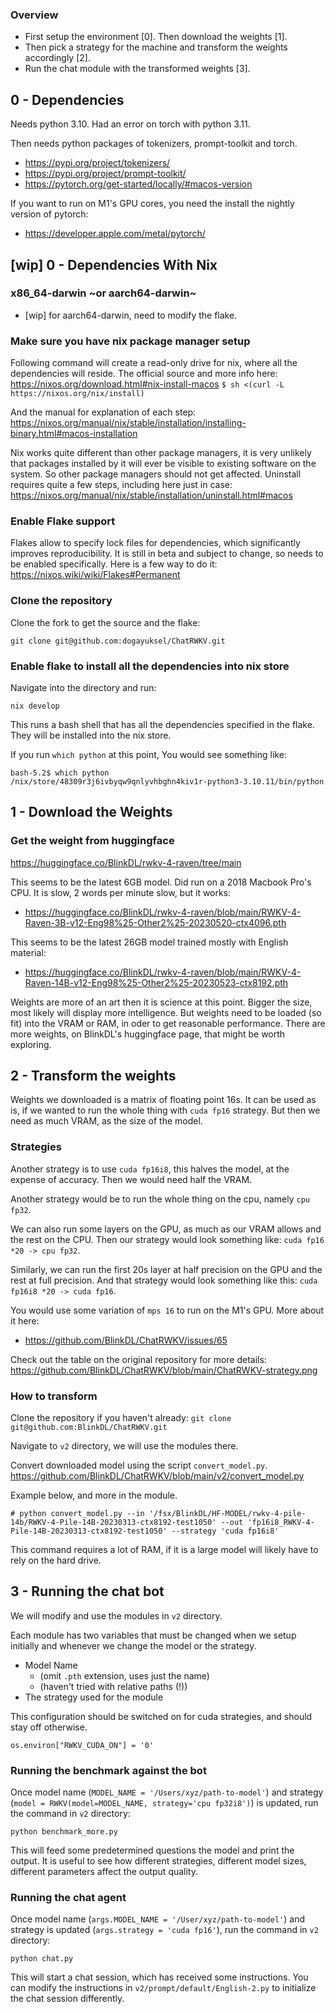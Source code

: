 ### Overview
- First setup the environment [0]. Then download the weights [1].
- Then pick a strategy for the machine and transform the weights accordingly [2].
- Run the chat module with the transformed weights [3].


## 0 - Dependencies
Needs python 3.10. Had an error on torch with python 3.11.

Then needs python packages of tokenizers, prompt-toolkit and torch.

- https://pypi.org/project/tokenizers/
- https://pypi.org/project/prompt-toolkit/
- https://pytorch.org/get-started/locally/#macos-version

If you want to run on M1's GPU cores, you need the install the nightly version of pytorch:
- https://developer.apple.com/metal/pytorch/


## [wip] 0 - Dependencies With Nix

### x86_64-darwin ~or aarch64-darwin~
- [wip] for aarch64-darwin, need to modify the flake.

### Make sure you have nix package manager setup
Following command will create a read-only drive for nix, where all the dependencies will reside. The official source and more info here: https://nixos.org/download.html#nix-install-macos
`$ sh <(curl -L https://nixos.org/nix/install)`

And the manual for explanation of each step: https://nixos.org/manual/nix/stable/installation/installing-binary.html#macos-installation

Nix works quite different than other package managers, it is very unlikely that packages installed by it will ever be visible to existing software on the system. So other package managers should not get affected. Uninstall requires quite a few steps, including here just in case: https://nixos.org/manual/nix/stable/installation/uninstall.html#macos

### Enable Flake support
 Flakes allow to specify lock files for dependencies, which significantly improves reproducibility. It is still in beta and subject to change, so needs to be enabled specifically. Here is a few way to do it:
 https://nixos.wiki/wiki/Flakes#Permanent

### Clone the repository
Clone the fork to get the source and the flake:

`git clone git@github.com:dogayuksel/ChatRWKV.git`

### Enable flake to install all the dependencies into nix store
Navigate into the directory and run:

`nix develop`

This runs a bash shell that has all the dependencies specified in the flake. They will be installed into the nix store.

If you run `which python` at this point,
You would see something like:
```
bash-5.2$ which python
/nix/store/48309r3j6ivbyqw9qnlyvhbghn4kiv1r-python3-3.10.11/bin/python
```


## 1 - Download the Weights

### Get the weight from huggingface
https://huggingface.co/BlinkDL/rwkv-4-raven/tree/main

This seems to be the latest 6GB model. Did run on a 2018 Macbook Pro's CPU. It is slow, 2 words per minute slow, but it works:
- https://huggingface.co/BlinkDL/rwkv-4-raven/blob/main/RWKV-4-Raven-3B-v12-Eng98%25-Other2%25-20230520-ctx4096.pth

This seems to be the latest 26GB model trained mostly with English material:
- https://huggingface.co/BlinkDL/rwkv-4-raven/blob/main/RWKV-4-Raven-14B-v12-Eng98%25-Other2%25-20230523-ctx8192.pth

Weights are more of an art then it is science at this point. Bigger the size, most likely will display more intelligence. But weights need to be loaded (so fit) into the VRAM or RAM, in oder to get reasonable performance. There are more weights, on BlinkDL's huggingface page, that might be worth exploring.


## 2 - Transform the weights
Weights we downloaded is a matrix of floating point 16s. It can be used as is, if we wanted to run the whole thing with `cuda fp16` strategy. But then we need as much VRAM, as the size of the model.

### Strategies

Another strategy is to use `cuda fp16i8`, this halves the model, at the expense of accuracy. Then we would need half the VRAM.

Another strategy would be to run the whole thing on the cpu, namely `cpu fp32`.

We can also run some layers on the GPU, as much as our VRAM allows and the rest on the CPU. Then our strategy would look something like: `cuda fp16 *20 -> cpu fp32`.

Similarly, we can run the first 20s layer at half precision on the GPU and the rest at full precision. And that strategy would look something like this: `cuda fp16i8 *20 -> cuda fp16`.

You would use some variation of `mps 16` to run on the M1's GPU. More about it here:
- https://github.com/BlinkDL/ChatRWKV/issues/65

Check out the table on the original repository for more details:
https://github.com/BlinkDL/ChatRWKV/blob/main/ChatRWKV-strategy.png


### How to transform
Clone the repository if you haven't already:
`git clone git@github.com:BlinkDL/ChatRWKV.git`

Navigate to `v2` directory, we will use the modules there.

Convert downloaded model using the script `convert_model.py`.
https://github.com/BlinkDL/ChatRWKV/blob/main/v2/convert_model.py

Example below, and more in the module.
```
# python convert_model.py --in '/fsx/BlinkDL/HF-MODEL/rwkv-4-pile-14b/RWKV-4-Pile-14B-20230313-ctx8192-test1050' --out 'fp16i8_RWKV-4-Pile-14B-20230313-ctx8192-test1050' --strategy 'cuda fp16i8'
```

This command requires a lot of RAM, if it is a large model will likely have to rely on the hard drive.


## 3 - Running the chat bot
We will modify and use the modules in `v2` directory.

Each module has two variables that must be changed when we setup initially and whenever we change the model or the strategy.
- Model Name
  - (omit `.pth` extension, uses just the name)
  - (haven't tried with relative paths (!))
- The strategy used for the module

This configuration should be switched on for cuda strategies, and should stay off otherwise.

`os.environ["RWKV_CUDA_ON"] = '0'`

### Running the benchmark against the bot
Once model name (`MODEL_NAME = '/Users/xyz/path-to-model'`) and strategy (`model = RWKV(model=MODEL_NAME, strategy='cpu fp32i8')`) is updated, run the command in `v2` directory:

`python benchmark_more.py`

This will feed some predetermined questions the model and print the output. It is useful to see how different strategies, different model sizes, different parameters affect the output quality.

### Running the chat agent
Once model name (`args.MODEL_NAME = '/User/xyz/path-to-model'`) and strategy is updated (`args.strategy = 'cuda fp16'`), run the command in `v2` directory:

`python chat.py`

This will start a chat session, which has received some instructions. You can modify the instructions in `v2/prompt/default/English-2.py` to initialize the chat session differently.
